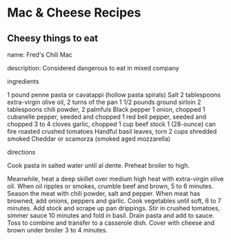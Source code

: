 # Mac & Cheese Recipes

## Cheesy things to eat

name: Fred's Chili Mac

description: Considered dangerous to eat in mixed company

ingredients

1 pound penne pasta or cavatappi (hollow pasta spirals)
Salt
2 tablespoons extra-virgin olive oil, 2 turns of the pan
1 1/2 pounds ground sirloin
2 tablespoons chili powder, 2 palmfuls
Black pepper
1 onion, chopped
1 cubanelle pepper, seeded and chopped
1 red bell pepper, seeded and chopped
3 to 4 cloves garlic, chopped
1 cup beef stock
1 (28-ounce) can fire roasted crushed tomatoes
Handful basil leaves, torn
2 cups shredded smoked Cheddar or scamorza (smoked aged mozzarella)


directions

Cook pasta in salted water until al dente. Preheat broiler to high.

Meanwhile, heat a deep skillet over medium high heat with extra-virgin olive oil. When oil ripples or smokes, crumble beef and brown, 5 to 6 minutes. Season the meat with chili powder, salt and pepper. When meat has browned, add onions, peppers and garlic. Cook vegetables until soft, 6 to 7 minutes. Add stock and scrape up pan drippings. Stir in crushed tomatoes, simmer sauce 10 minutes and fold in basil. Drain pasta and add to sauce. Toss to combine and transfer to a casserole dish. Cover with cheese and brown under broiler 3 to 4 minutes.

